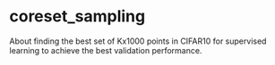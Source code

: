 # coreset_sampling
About finding the best set of Kx1000 points in CIFAR10 for supervised learning to achieve the best validation performance.
